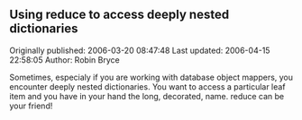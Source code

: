 ## Using reduce to access deeply nested dictionaries

Originally published: 2006-03-20 08:47:48
Last updated: 2006-04-15 22:58:05
Author: Robin Bryce

Sometimes, especialy if you are working with database object mappers, you encounter deeply nested dictionaries. You want to access a particular leaf item and you have in your hand the long, decorated, name. reduce can be your friend!